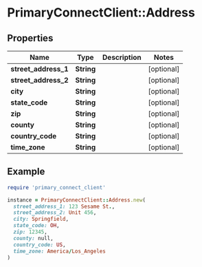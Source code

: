 # PrimaryConnectClient::Address

## Properties

| Name | Type | Description | Notes |
| ---- | ---- | ----------- | ----- |
| **street_address_1** | **String** |  | [optional] |
| **street_address_2** | **String** |  | [optional] |
| **city** | **String** |  | [optional] |
| **state_code** | **String** |  | [optional] |
| **zip** | **String** |  | [optional] |
| **county** | **String** |  | [optional] |
| **country_code** | **String** |  | [optional] |
| **time_zone** | **String** |  | [optional] |

## Example

```ruby
require 'primary_connect_client'

instance = PrimaryConnectClient::Address.new(
  street_address_1: 123 Sesame St.,
  street_address_2: Unit 456,
  city: Springfield,
  state_code: OH,
  zip: 12345,
  county: null,
  country_code: US,
  time_zone: America/Los_Angeles
)
```

